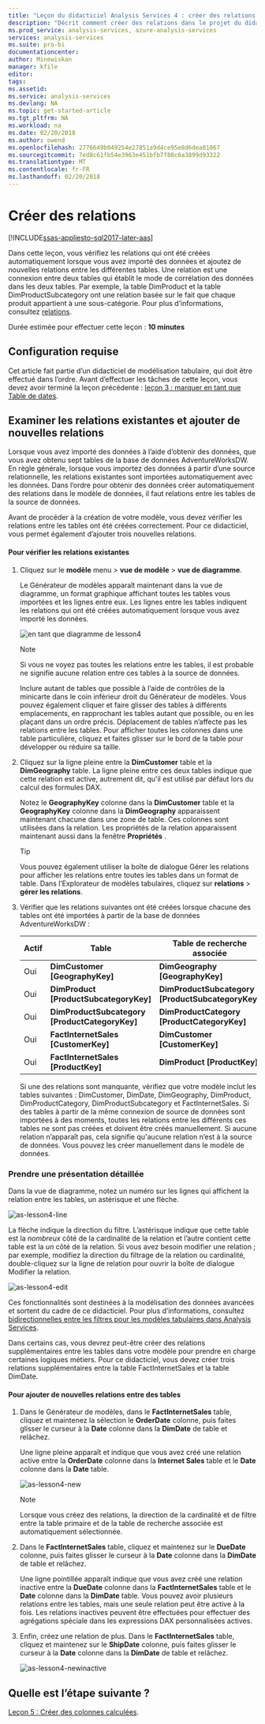 ```yaml
---
title: "Leçon du didacticiel Analysis Services 4 : créer des relations | Documents Microsoft"
description: "Décrit comment créer des relations dans le projet du didacticiel Analysis Services."
ms.prod_service: analysis-services, azure-analysis-services
services: analysis-services
ms.suite: pro-bi
documentationcenter: 
author: Minewiskan
manager: kfile
editor: 
tags: 
ms.assetid: 
ms.service: analysis-services
ms.devlang: NA
ms.topic: get-started-article
ms.tgt_pltfrm: NA
ms.workload: na
ms.date: 02/20/2018
ms.author: owend
ms.openlocfilehash: 2776649b049254e27851a9d4ce95e8d6dea81067
ms.sourcegitcommit: 7ed8c61fb54e3963e451bfb7f80c6a3899d93322
ms.translationtype: MT
ms.contentlocale: fr-FR
ms.lasthandoff: 02/20/2018
---
```

# <a name="create-relationships"></a>Créer des relations

[!INCLUDE[ssas-appliesto-sql2017-later-aas](../../includes/ssas-appliesto-sql2017-later-aas.md)]

Dans cette leçon, vous vérifiez les relations qui ont été créées automatiquement lorsque vous avez importé des données et ajoutez de nouvelles relations entre les différentes tables. Une relation est une connexion entre deux tables qui établit le mode de corrélation des données dans les deux tables. Par exemple, la table DimProduct et la table DimProductSubcategory ont une relation basée sur le fait que chaque produit appartient à une sous-catégorie. Pour plus d’informations, consultez [relations](../tabular-models/relationships-ssas-tabular.md).
  
Durée estimée pour effectuer cette leçon : **10 minutes**  
  
## <a name="prerequisites"></a>Configuration requise  

Cet article fait partie d’un didacticiel de modélisation tabulaire, qui doit être effectué dans l’ordre. Avant d’effectuer les tâches de cette leçon, vous devez avoir terminé la leçon précédente : [leçon 3 : marquer en tant que Table de dates](../tutorial-tabular-1400/as-lesson-3-mark-as-date-table.md). 
  
## <a name="review-existing-relationships-and-add-new-relationships"></a>Examiner les relations existantes et ajouter de nouvelles relations  

Lorsque vous avez importé des données à l’aide d’obtenir des données, que vous avez obtenu sept tables de la base de données AdventureWorksDW. En règle générale, lorsque vous importez des données à partir d’une source relationnelle, les relations existantes sont importées automatiquement avec les données. Dans l’ordre pour obtenir des données créer automatiquement des relations dans le modèle de données, il faut relations entre les tables de la source de données.

Avant de procéder à la création de votre modèle, vous devez vérifier les relations entre les tables ont été créées correctement. Pour ce didacticiel, vous permet également d’ajouter trois nouvelles relations.  

  
#### <a name="to-review-existing-relationships"></a>Pour vérifier les relations existantes  
  
1.  Cliquez sur le **modèle** menu > **vue de modèle** > **vue de diagramme**.  

    Le Générateur de modèles apparaît maintenant dans la vue de diagramme, un format graphique affichant toutes les tables vous importées et les lignes entre eux. Les lignes entre les tables indiquent les relations qui ont été créées automatiquement lorsque vous avez importé les données.
    
    ![en tant que diagramme de lesson4](../tutorial-tabular-1400/media/as-lesson4-diagram.png)
  
    > [!NOTE]
    > Si vous ne voyez pas toutes les relations entre les tables, il est probable ne signifie aucune relation entre ces tables à la source de données.

    Inclure autant de tables que possible à l’aide de contrôles de la minicarte dans le coin inférieur droit du Générateur de modèles. Vous pouvez également cliquer et faire glisser des tables à différents emplacements, en rapprochant les tables autant que possible, ou en les plaçant dans un ordre précis. Déplacement de tables n’affecte pas les relations entre les tables. Pour afficher toutes les colonnes dans une table particulière, cliquez et faites glisser sur le bord de la table pour développer ou réduire sa taille.  
  
2.  Cliquez sur la ligne pleine entre la **DimCustomer** table et la **DimGeography** table. La ligne pleine entre ces deux tables indique que cette relation est active, autrement dit, qu'il est utilisé par défaut lors du calcul des formules DAX.  
  
    Notez le **GeographyKey** colonne dans la **DimCustomer** table et la **GeographyKey** colonne dans la **DimGeography** apparaissent maintenant chacune dans une zone de table. Ces colonnes sont utilisées dans la relation. Les propriétés de la relation apparaissent maintenant aussi dans la fenêtre **Propriétés** .  
  
    > [!TIP]  
    > Vous pouvez également utiliser la boîte de dialogue Gérer les relations pour afficher les relations entre toutes les tables dans un format de table. Dans l’Explorateur de modèles tabulaires, cliquez sur **relations** > **gérer les relations**.
  
3.  Vérifier que les relations suivantes ont été créées lorsque chacune des tables ont été importées à partir de la base de données AdventureWorksDW :  
  
    |Actif|Table|Table de recherche associée|  
    |----------|---------|------------------------|  
    |Oui|**DimCustomer [GeographyKey]**|**DimGeography [GeographyKey]**|  
    |Oui|**DimProduct [ProductSubcategoryKey]**|**DimProductSubcategory [ProductSubcategoryKey]**|  
    |Oui|**DimProductSubcategory [ProductCategoryKey]**|**DimProductCategory [ProductCategoryKey]**|  
    |Oui|**FactInternetSales [CustomerKey]**|**DimCustomer [CustomerKey]**|  
    |Oui|**FactInternetSales [ProductKey]**|**DimProduct [ProductKey]**|  
  
    Si une des relations sont manquante, vérifiez que votre modèle inclut les tables suivantes : DimCustomer, DimDate, DimGeography, DimProduct, DimProductCategory, DimProductSubcategory et FactInternetSales. Si des tables à partir de la même connexion de source de données sont importées à des moments, toutes les relations entre les différents ces tables ne sont pas créées et doivent être créés manuellement. Si aucune relation n’apparaît pas, cela signifie qu'aucune relation n’est à la source de données. Vous pouvez les créer manuellement dans le modèle de données.

### <a name="take-a-closer-look"></a>Prendre une présentation détaillée

Dans la vue de diagramme, notez un numéro sur les lignes qui affichent la relation entre les tables, un astérisque et une flèche.

![as-lesson4-line](../tutorial-tabular-1400/media/as-lesson4-line.png)

La flèche indique la direction du filtre. L’astérisque indique que cette table est la *nombreux* côté de la cardinalité de la relation et l’autre contient cette table est la *un* côté de la relation. Si vous avez besoin modifier une relation ; par exemple, modifiez la direction du filtrage de la relation ou cardinalité, double-cliquez sur la ligne de relation pour ouvrir la boîte de dialogue Modifier la relation.

![as-lesson4-edit](../tutorial-tabular-1400/media/as-lesson4-edit.png)

Ces fonctionnalités sont destinées à la modélisation des données avancées et sortent du cadre de ce didacticiel. Pour plus d’informations, consultez [bidirectionnelles entre les filtres pour les modèles tabulaires dans Analysis Services](../tabular-models/bi-directional-cross-filters-tabular-models-analysis-services.md).

Dans certains cas, vous devrez peut-être créer des relations supplémentaires entre les tables dans votre modèle pour prendre en charge certaines logiques métiers. Pour ce didacticiel, vous devez créer trois relations supplémentaires entre la table FactInternetSales et la table DimDate.  
  
#### <a name="to-add-new-relationships-between-tables"></a>Pour ajouter de nouvelles relations entre des tables  
  
1.  Dans le Générateur de modèles, dans le **FactInternetSales** table, cliquez et maintenez la sélection le **OrderDate** colonne, puis faites glisser le curseur à la **Date** colonne dans la **DimDate** de table et relâchez.  

    Une ligne pleine apparaît et indique que vous avez créé une relation active entre la **OrderDate** colonne dans la **Internet Sales** table et le **Date** colonne dans la **Date** table. 
  
      ![as-lesson4-new](../tutorial-tabular-1400/media/as-lesson4-new.png) 
  
    > [!NOTE]  
    > Lorsque vous créez des relations, la direction de la cardinalité et de filtre entre la table primaire et de la table de recherche associée est automatiquement sélectionnée.  
  
2.  Dans le **FactInternetSales** table, cliquez et maintenez sur le **DueDate** colonne, puis faites glisser le curseur à la **Date** colonne dans la **DimDate** de table et relâchez.  
  
    Une ligne pointillée apparaît indique que vous avez créé une relation inactive entre la **DueDate** colonne dans la **FactInternetSales** table et le **Date** colonne dans la **DimDate** table. Vous pouvez avoir plusieurs relations entre les tables, mais une seule relation peut être active à la fois. Les relations inactives peuvent être effectuées pour effectuer des agrégations spéciale dans les expressions DAX personnalisées actives.  
  
3.  Enfin, créez une relation de plus. Dans le **FactInternetSales** table, cliquez et maintenez sur le **ShipDate** colonne, puis faites glisser le curseur à la **Date** colonne dans la **DimDate** de table et relâchez.  
    
     ![as-lesson4-newinactive](../tutorial-tabular-1400/media/as-lesson4-newinactive.png)
  
## <a name="whats-next"></a>Quelle est l’étape suivante ?

[Leçon 5 : Créer des colonnes calculées](../tutorial-tabular-1400/as-lesson-5-create-calculated-columns.md).
  
  
  
